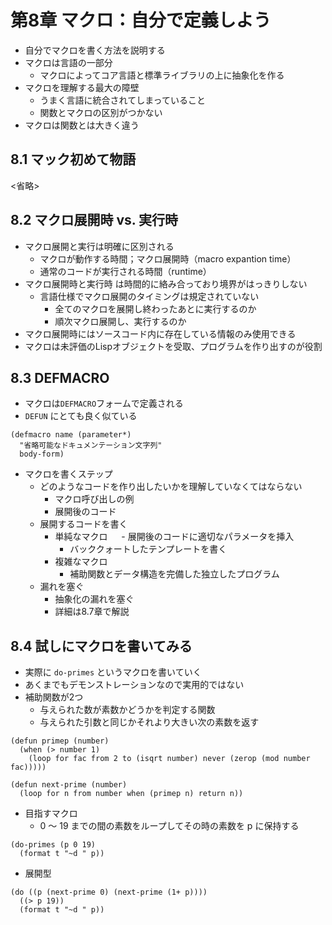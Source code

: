# 第8章 マクロ：自分で定義しよう

- 自分でマクロを書く方法を説明する
- マクロは言語の一部分
  - マクロによってコア言語と標準ライブラリの上に抽象化を作る
- マクロを理解する最大の障壁
  - うまく言語に統合されてしまっていること
  - 関数とマクロの区別がつかない
- マクロは関数とは大きく違う

## 8.1 マック初めて物語

<省略>

## 8.2 マクロ展開時 vs. 実行時

- マクロ展開と実行は明確に区別される
  - マクロが動作する時間；マクロ展開時（macro expantion time）
  - 通常のコードが実行される時間（runtime）
- マクロ展開時と実行時 は時間的に絡み合っており境界がはっきりしない
  - 言語仕様でマクロ展開のタイミングは規定されていない
    - 全てのマクロを展開し終わったあとに実行するのか
    - 順次マクロ展開し、実行するのか
- マクロ展開時にはソースコード内に存在している情報のみ使用できる
- マクロは未評価のLispオブジェクトを受取、プログラムを作り出すのが役割

## 8.3 DEFMACRO

- マクロは`DEFMACRO`フォームで定義される
- `DEFUN` にとても良く似ている
```
(defmacro name (parameter*)
  "省略可能なドキュメンテーション文字列"
  body-form)
```

- マクロを書くステップ
  - どのようなコードを作り出したいかを理解していなくてはならない
    - マクロ呼び出しの例
    - 展開後のコード
  - 展開するコードを書く
    - 単純なマクロ
  　  - 展開後のコードに適切なパラメータを挿入
      - バッククォートしたテンプレートを書く
    - 複雑なマクロ
      - 補助関数とデータ構造を完備した独立したプログラム
  - 漏れを塞ぐ
    - 抽象化の漏れを塞ぐ
    - 詳細は8.7章で解説

## 8.4 試しにマクロを書いてみる

- 実際に `do-primes` というマクロを書いていく
- あくまでもデモンストレーションなので実用的ではない
- 補助関数が2つ
  - 与えられた数が素数かどうかを判定する関数
  - 与えられた引数と同じかそれより大きい次の素数を返す
```
(defun primep (number)
  (when (> number 1)
    (loop for fac from 2 to (isqrt number) never (zerop (mod number fac)))))

(defun next-prime (number)
  (loop for n from number when (primep n) return n))
```
- 目指すマクロ
  - 0 〜 19 までの間の素数をループしてその時の素数を p に保持する
```
(do-primes (p 0 19)
  (format t "~d " p))
```
  - 展開型
```
(do ((p (next-prime 0) (next-prime (1+ p))))
  ((> p 19))
  (format t "~d " p))
```



